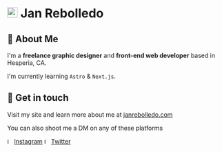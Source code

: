 # <img src="https://janrebolledo.com/logo.png" alt="Logo" width="24"/> Jan Rebolledo

 

## 🐻 About Me

I'm a **freelance graphic designer** and **front-end web developer** based in Hesperia, CA.

I'm currently learning `Astro` & `Next.js`.

## 🤝 Get in touch

Visit my site and learn more about me at [janrebolledo.com](https://janrebolledo.com)

You can also shoot me a DM on any of these platforms

<img src="https://janrebolledo.com/Social-Icons/Instagram.png" alt="Logo" width="12"/> [Instagram](https://instagram.com/janconcepts)
<img src="https://janrebolledo.com/Social-Icons/Twitter.png" alt="Logo" width="12"/> [Twitter](https://twitter.com/janconcepts)
